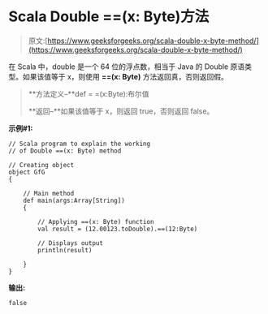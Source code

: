 # Scala Double ==(x: Byte)方法

> 原文:[https://www.geeksforgeeks.org/scala-double-x-byte-method/](https://www.geeksforgeeks.org/scala-double-x-byte-method/)

在 Scala 中，double 是一个 64 位的浮点数，相当于 Java 的 Double 原语类型。如果该值等于 x，则使用 **==(x: Byte)** 方法返回真，否则返回假。

> **方法定义–**def = =(x:Byte):布尔值
> 
> **返回–**如果该值等于 x，则返回 true，否则返回 false。

**示例#1:**

```
// Scala program to explain the working 
// of Double ==(x: Byte) method

// Creating object
object GfG
{ 

    // Main method
    def main(args:Array[String])
    {

        // Applying ==(x: Byte) function
        val result = (12.00123.toDouble).==(12:Byte)

        // Displays output
        println(result)

    }
} 
```

**输出:**

```
false

```